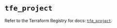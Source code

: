 # `tfe_project`

Refer to the Terraform Registry for docs: [`tfe_project`](https://registry.terraform.io/providers/hashicorp/tfe/0.58.1/docs/resources/project).
